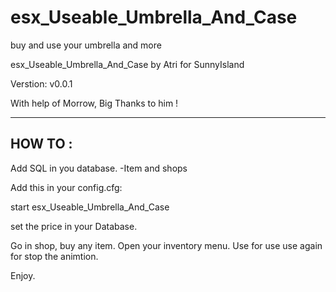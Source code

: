 # esx_Useable_Umbrella_And_Case
buy and use your umbrella and more

esx_Useable_Umbrella_And_Case by Atri for SunnyIsland

Verstion: v0.0.1

With help of Morrow, Big Thanks to him !
 
------
HOW TO : 
------
Add SQL in you database.
-Item and shops

Add this in your config.cfg:

start esx_Useable_Umbrella_And_Case

set the price in your Database.

Go in shop, buy any item.
Open your inventory menu.
Use for use
use again for stop the animtion.

Enjoy.
